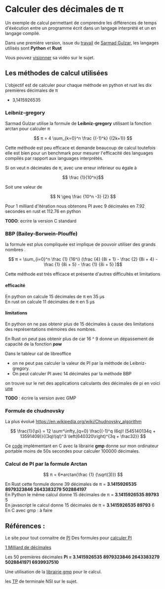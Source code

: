 # Calculer des décimales de π

Un exemple de calcul permettant de comprendre les différences de temps d'éxécution entre un programme écrit dans un langage interprété et un en langage compilé.

Dans une première version, issue du [travail](https://github.com/sarmadgulzar/calculate-pi-python-vs-rust) de [Sarmad Gulzar](https://github.com/sarmadgulzar), les langages utilisés sont **Python** et **Rust**

Vous pouvez [visionner](https://www.youtube.com/watch?v=4nOdO4SDdO0) sa vidéo sur le sujet.

## Les méthodes de calcul utilisées
L'objectif est de calculer pour chaque méthode en python et rust les dix premières décimales de π

* 3,1415926535

### Leibniz-gregory
Sarmad Gulzar utilise la formule de **Leibniz-gregory** utilisant la fonction arctan pour calculer π

$$ π = 4 \sum_{k=0}^n \frac {(-1)^k} {(2k+1)} $$


Cette méthode est peu efficace et demande beaucoup de calcul toutefois elle est bien pour un benchmark pour mesurer l'efficacité des languages compilés par rapport aux languages interprétés.

Si on veut n décimales de π, avec une erreur inférieur ou égale à    

$$ \frac {1}{10^n}$$  

Soit une valeur de

$$ N ​​\geq \frac {10^n -3} {2} $$

Pour 1 milliard d'itération nous obtenons PI avec 9 décimales en 7.92 secondes en rust et 112.76 en python

**TODO**: ecrire la version C standard

### BBP (Bailey-Borwein-Plouffe)
la formule est plus compliquée est implique de pouvoir utiliser des grands nombres .

$$ π = \sum_{i=0}^n \frac {1} {16^i} (\frac {4} {8i + 1} - \frac {2} {8i + 4} - \frac {1} {8i + 5} - \frac {1} {8i + 5} )$$

Cette méthode est trés efficace et présente d'autres difficultés et limitations

#### efficacité
En python on calcule 15 décimales de π en 35 μs  
En rust on calcule 11 décimales de π en 5 μs

#### limitations
En python on ne pas obtenir plus de 15 décimales  à cause des limitations des représentations mémoires des nombres.

En Rust on peut pas obtenir plus de car 16 ^ 9 donne un dépassement de capacité de la fonction **pow**

Dans le tableur cal de libreoffice   
*  on ne peut pas calculer la valeur de PI par la méthode de Leibniz-gregory.
* On peut calculer PI avec 14 décimales par la méthode BBP

on trouve sur le net des applications calculants des décimales de pi en voici [une](https://calculatrices.app/calculatrice-de-precision-pi)

**TODO** : écrire la version avec GMP

### Formule de chudnovsky
La plus évolué https://en.wikipedia.org/wiki/Chudnovsky_algorithm

$$ \frac{1}{\pi} = 12 \sum^\infty_{q=0} \frac{(-1)^q (6q)! (545140134q + 13591409)}{(3q)!(q!)^3 \left(640320\right)^{3q + \frac32}}  $$

Ce [code](https://beej.us/blog/data/pi-chudnovsky-gmp/chudnovsky_c.txt) implémentant en C avec la librairie **gmp** donne sur mon ordinateur portable moins de 50s secondes pour calculer 100000 décimales.


### Calcul de PI par la formule Arctan

 $$ π = 6*arctan(\frac {1} {\sqrt(3)}) $$

En Rust cette formule donne 39 décimales de     π = **3.1415926535 8979323846 2643383279 502884197**   
En Python le même calcul donne 15 décimales de  π = **3.1415926535 89793** 5   
En javascript le  calcul donne 15 décimales de  π = **3.1415926535 89793** 6   
En C avec gmp : à faire

## Références :

Le site pour tout connaitre de [PI](http://pi314.net/fr/index.php)
Des formules pour [calculer PI](http://www.gecif.net/articles/mathematiques/pi/)

[1 Milliard de décimales](http://www.gecif.net/articles/mathematiques/pi/pi_decimales.html)

Les 50 premières décimales **Pi = 3.1415926535 8979323846 2643383279 5028841971 6939937510**

Une utilisation de la [librairie gmp](https://beej.us/blog/data/pi-chudnovsky-gmp/) pour le calcul.

les [TP](http://thalesm.hmalherbe.fr/gestclasse/documents/Terminale_NSI/2021-2022/TP/Activite_Decimales_Nombre_PI/Activite_Calcul_des_decimales_du_nombre_PI.html) de terminale NSI sur le sujet.
